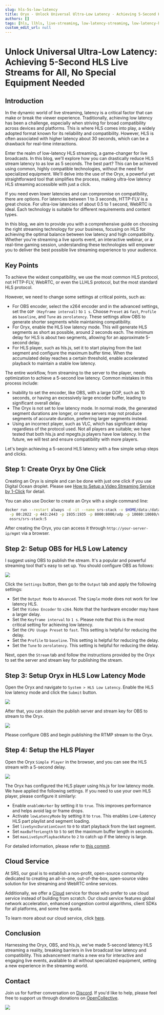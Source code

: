 ```yaml
---
slug: hls-5s-low-latency
title: Oryx - Unlock Universal Ultra-Low Latency - Achieving 5-Second HLS Live Streams for All - No Special Equipment Needed
authors: []
tags: [hls, llhls, live-streaming, low-latency-streaming, low-latency-hls]
custom_edit_url: null
---
```


# Unlock Universal Ultra-Low Latency: Achieving 5-Second HLS Live Streams for All, No Special Equipment Needed

## Introduction

In the dynamic world of live streaming, latency is a critical factor that can make or break the viewer experience. 
Traditionally, achieving low latency has been a challenge, especially when striving for broad compatibility across 
devices and platforms. This is where HLS comes into play, a widely adopted format known for its reliability and 
compatibility. However, HLS is often associated with higher latency about 30 seconds, which can be a drawback for 
real-time interactions.

<!--truncate-->

Enter the realm of low-latency HLS streaming, a game-changer for live broadcasts. In this blog, we'll explore how 
you can drastically reduce HLS stream latency to as low as 5 seconds. The best part? This can be achieved using 
common, highly compatible technologies, without the need for specialized equipment. We'll delve into the use of 
the Oryx, a powerful yet straightforward tool that simplifies the process, making ultra-low latency HLS 
streaming accessible with just a click.

If you need even lower latencies and can compromise on compatibility, there are options. For latencies between 
1 to 3 seconds, HTTP-FLV is a great choice. For ultra-low latencies of about 0.5 to 1 second, WebRTC is ideal. 
Each technology is suitable for different requirements and content types.

In this blog, we aim to provide you with a comprehensive guide on choosing the right streaming technology for your 
business, focusing on HLS for achieving the optimal balance between low latency and high compatibility. Whether 
you're streaming a live sports event, an interactive webinar, or a real-time gaming session, understanding these 
technologies will empower you to deliver the best possible live streaming experience to your audience.

## Key Points

To achieve the widest compatibility, we use the most common HLS protocol, not HTTP-FLV, WebRTC, or even the LLHLS 
protocol, but the most standard HLS protocol.

However, we need to change some settings at critical points, such as:

* For OBS encoder, select the x264 encoder and in the advanced settings, set the `GOP (Keyframe interval)` to `1 s`. Choose `Preset` as `fast`, `Profile` as `baseline`, and `Tune` as `zerolatency`. These settings allow OBS to generate shorter segments while maintaining compatibility.
* For Oryx, enable the HLS low latency mode. This will generate HLS segments as short as possible, around 2 seconds each. The minimum delay for HLS is about two segments, allowing for an approximate 5-second delay.
* For HLS player, such as hls.js, set it to start playing from the last segment and configure the maximum buffer time. When the accumulated delay reaches a certain threshold, enable accelerated playback to maintain a stable low latency.

The entire workflow, from streaming to the server to the player, needs optimization to achieve a 5-second low 
latency. Common mistakes in this process include:

* Inability to set the encoder, like OBS, with a large GOP, such as 10 seconds, or having an excessively large encoder buffer, leading to significant overall delay.
* The Oryx is not set to low latency mode. In normal mode, the generated segment durations are longer, or some servers may not produce segments of accurate duration, preferring larger segments instead.
* Using an incorrect player, such as VLC, which has significant delay regardless of the protocol used. Not all players are suitable; we have tested that both hls.js and mpegts.js players have low latency. In the future, we will test and ensure compatibility with more players.

Let's begin achieving a 5-second HLS latency with a few simple setup steps and clicks.

## Step 1: Create Oryx by One Click

Creating an Oryx is simple and can be done with just one click if you use Digital Ocean droplet.
Please see [How to Setup a Video Streaming Service by 1-Click](./2022-04-09-Oryx-Tutorial.md) for detail.

You can also use Docker to create an Oryx with a single command line:

```bash
docker run --restart always -d -it --name srs-stack -v $HOME/data:/data \
  -p 80:2022 -p 443:2443 -p 1935:1935 -p 8000:8000/udp -p 10080:10080/udp \
  ossrs/srs-stack:5
```

After creating the Oryx, you can access it through `http://your-server-ip/mgmt` via a browser.

## Step 2: Setup OBS for HLS Low Latency

I suggest using OBS to publish the stream. It's a popular and powerful streaming tool that's easy to set up. 
You should configure OBS as follows:

![](/img/blog-2024-01-06-01.png)

Click the `Settings` button, then go to the `Output` tab and apply the following settings:

* Set the `Output Mode` to `Advanced`. The `Simple` mode does not work for low latency HLS.
* Set the `Video Encoder` to `x264`. Note that the hardware encoder may have a larger delay.
* Set the `Keyframe interval` to `1 s`. Please note that this is the most critical setting for achieving low latency.
* Set the `CPU Usage Preset` to `fast`. This setting is helpful for reducing the delay.
* Set the `Profile` to `baseline`. This setting is helpful for reducing the delay.
* Set the `Tune` to `zerolatency`. This setting is helpful for reducing the delay.

Next, open the `Stream` tab and follow the instructions provided by the Oryx to set the server and 
stream key for publishing the stream.

## Step 3: Setup Oryx in HLS Low Latency Mode

Open the Oryx and navigate to `System > HLS Low Latency`. Enable the HLS low latency mode and 
click the `Submit` button.

![](/img/blog-2024-01-06-02.png)

After that, you can obtain the publish server and stream key for OBS to stream to the Oryx.

![](/img/blog-2024-01-06-03.png)

Please configure OBS and begin publishing the RTMP stream to the Oryx.

## Step 4: Setup the HLS Player

Open the Oryx `Simple Player` in the browser, and you can see the HLS stream with a 5-second delay.

![](/img/blog-2024-01-06-04.png)

The Oryx has configured the HLS player using hls.js for low latency mode. We have applied the following 
settings. If you need to use your own HLS player, please configure it similarly:

* Enable `enableWorker` by setting it to `true`. This improves performance and helps avoid lag or frame drops.
* Activate `lowLatencyMode` by setting it to `true`. This enables Low-Latency HLS part playlist and segment loading.
* Set `liveSyncDurationCount` to `0` to start playback from the last segment.
* Set `maxBufferLength` to `5` to set the maximum buffer length in seconds.
* Set `maxLiveSyncPlaybackRate` to `2` to catch up if the latency is large.

For detailed information, please refer to [this commit](https://github.com/ossrs/srs-stack/commit/a6b709f516da3c7f36f5c3c599142296148187ee#diff-06095ca53f7d88e4f592f1a432030f541adf2060cb2dfc6c4efd86cd9f074820R40).

## Cloud Service

At SRS, our goal is to establish a non-profit, open-source community dedicated to creating an all-in-one,
out-of-the-box, open-source video solution for live streaming and WebRTC online services.

Additionally, we offer a [Cloud](../cloud) service for those who prefer to use cloud service instead of building from
scratch. Our cloud service features global network acceleration, enhanced congestion control algorithms,
client SDKs for all platforms, and some free quota.

To learn more about our cloud service, click [here](../cloud).

## Conclusion

Harnessing the Oryx, OBS, and hls.js, we've made 5-second latency HLS streaming a reality, breaking barriers in live 
broadcast low latency and compatibility. This advancement marks a new era for interactive and engaging 
live events, available to all without specialized equipment, setting a new experience in the streaming world.

## Contact

Join us for further conversation on [Discord](https://discord.gg/bQUPDRqy79). If you'd like to help, please 
feel free to support us through donations on [OpenCollective](https://opencollective.com/srs-server).

![](https://ossrs.io/gif/v1/sls.gif?site=ossrs.io&path=/lts/blog-en/2024-01-06-HLS-5s-Low-Latency)
